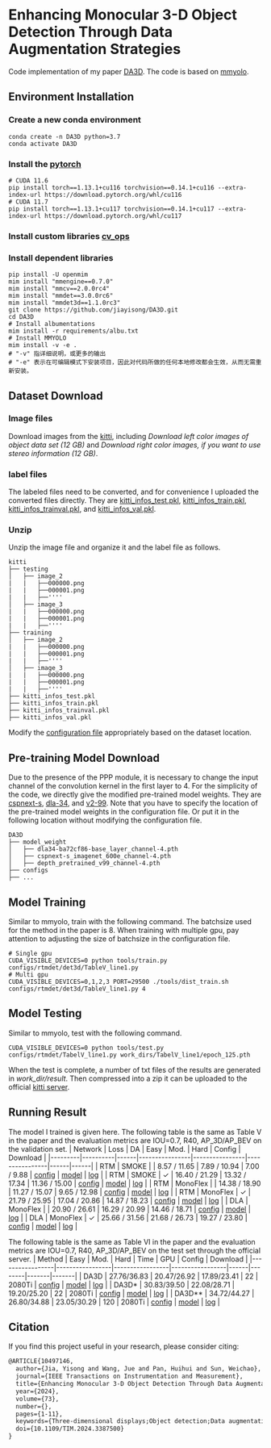 # Enhancing Monocular 3-D Object Detection Through Data Augmentation Strategies
Code implementation of my paper [DA3D](https://ieeexplore.ieee.org/abstract/document/10497146). The code is based on [mmyolo](https://github.com/open-mmlab/mmyolo).
## Environment Installation

### Create a new conda environment
```shell
conda create -n DA3D python=3.7
conda activate DA3D
```
### Install the [pytorch](https://pytorch.org/get-started/previous-versions/)
```shell
# CUDA 11.6
pip install torch==1.13.1+cu116 torchvision==0.14.1+cu116 --extra-index-url https://download.pytorch.org/whl/cu116
# CUDA 11.7
pip install torch==1.13.1+cu117 torchvision==0.14.1+cu117 --extra-index-url https://download.pytorch.org/whl/cu117
```
### Install custom libraries [cv_ops](https://github.com/jiayisong/cv_ops)
### Install dependent libraries
```shell
pip install -U openmim
mim install "mmengine==0.7.0"
mim install "mmcv==2.0.0rc4"
mim install "mmdet==3.0.0rc6"
mim install "mmdet3d==1.1.0rc3"
git clone https://github.com/jiayisong/DA3D.git
cd DA3D
# Install albumentations
mim install -r requirements/albu.txt
# Install MMYOLO
mim install -v -e .
# "-v" 指详细说明，或更多的输出
# "-e" 表示在可编辑模式下安装项目，因此对代码所做的任何本地修改都会生效，从而无需重新安装。
```
## Dataset Download
### Image files
Download images from the [kitti](https://www.cvlibs.net/datasets/kitti/eval_object.php?obj_benchmark=3d), including 
*Download left color images of object data set (12 GB)*
and
*Download right color images, if you want to use stereo information (12 GB)*.
### label files
The labeled files need to be converted, and for convenience I uploaded the converted files directly. They are [kitti_infos_test.pkl](https://drive.google.com/file/d/17O_z-XXaxNZN-jxJn3OD9nkOZV29jtNg/view?usp=sharing), [kitti_infos_train.pkl](https://drive.google.com/file/d/1WKZzsdcAjg9EVeLXLa5wAMbsZ4pxCRQU/view?usp=sharing), [kitti_infos_trainval.pkl](https://drive.google.com/file/d/1YkTG-_hG1T_eH5R43iVQrUYKw2-CU2Sc/view?usp=sharing), and [kitti_infos_val.pkl](https://drive.google.com/file/d/1vbMq9bXo5w6B-ynoznIFGsU-vVhZUhRK/view?usp=sharing).
### Unzip
Unzip the image file and organize it and the label file as follows.
```
kitti
├── testing
│   ├── image_2
|   |   ├──000000.png
|   |   ├──000001.png
|   |   ├──''''
│   ├── image_3
|   |   ├──000000.png
|   |   ├──000001.png
|   |   ├──''''
├── training
│   ├── image_2
|   |   ├──000000.png
|   |   ├──000001.png
|   |   ├──''''
│   ├── image_3
|   |   ├──000000.png
|   |   ├──000001.png
|   |   ├──''''
├── kitti_infos_test.pkl
├── kitti_infos_train.pkl
├── kitti_infos_trainval.pkl
├── kitti_infos_val.pkl
```
Modify the [configuration file](configs/rtmdet/det3d/rtmdet-3d_base.py#L22) appropriately based on the dataset location.
## Pre-training Model Download
Due to the presence of the PPP module, it is necessary to change the input channel of the convolution kernel in the first layer to 4. For the simplicity of the code, we directly give the modified pre-trained model weights. They are [cspnext-s](https://drive.google.com/file/d/1Rr3jS5US2k7eqyatphlTiU1pmVV1tB14/view?usp=sharing), [dla-34](https://drive.google.com/file/d/1lPiIZ2UtqyQURDSdyEmChTEIPeRFueOs/view?usp=sharing), and [v2-99](https://drive.google.com/file/d/1Xh5YKZQ81q9aU6hFP2ZC5TdWjd5eESzo/view?usp=sharing). Note that you have to specify the location of the pre-trained model weights in the configuration file. Or put it in the following location without modifying the configuration file.
```
DA3D
├── model_weight
│   ├── dla34-ba72cf86-base_layer_channel-4.pth
│   ├── cspnext-s_imagenet_600e_channel-4.pth
│   ├── depth_pretrained_v99_channel-4.pth
├── configs
├── ...
```
## Model Training
Similar to mmyolo, train with the following command. The batchsize used for the method in the paper is 8. When training with multiple gpu, pay attention to adjusting the size of batchsize in the configuration file.
```shell
# Single gpu
CUDA_VISIBLE_DEVICES=0 python tools/train.py configs/rtmdet/det3d/TableV_line1.py
# Multi gpu
CUDA_VISIBLE_DEVICES=0,1,2,3 PORT=29500 ./tools/dist_train.sh configs/rtmdet/det3d/TableV_line1.py 4
```


## Model Testing
Similar to mmyolo, test with the following command. 
```shell
CUDA_VISIBLE_DEVICES=0 python tools/test.py configs/rtmdet/TabelV_line1.py work_dirs/TabelV_line1/epoch_125.pth
```
When the test is complete, a number of txt files of the results are generated in *work_dir/result*. Then compressed into a zip it can be uploaded to the official [kitti server](https://www.cvlibs.net/datasets/kitti/user_submit.php).

## Running Result
The model I trained is given here. The following table is the same as Table V in the paper and the evaluation metrics are IOU=0.7, R40, AP_3D/AP_BEV on the validation set. 
| Network | Loss     | DA   | Easy           | Mod.           | Hard           |  Config  |  Download  |
|---------|----------|------|----------------|----------------|----------------|------|------|
| RTM     | SMOKE    |      | 8.57 / 11.65   | 7.89 / 10.94   | 7.00 / 9.88    | [config](configs/rtmdet/det3d/TableV_line1.py) | [model](https://drive.google.com/file/d/1zZXUzEj7t7tkEf1Lb8t4KcSqnGwvobNq/view?usp=sharing) \| [log](https://drive.google.com/file/d/1AMwjL0HOcf850uqApsQZfIBF50_fswf2/view?usp=sharing) |
| RTM     | SMOKE    | ✓    | 16.40 / 21.29  | 13.32 / 17.34  | 11.36 / 15.00  | [config](configs/rtmdet/det3d/TableV_line2.py) | [model](https://drive.google.com/file/d/1ZTdEGldUw06ocKgR_i2mfDwyFAf5dP0l/view?usp=sharing) \| [log](https://drive.google.com/file/d/1MDv6GF6eYEborwS0q3XCNK6lVRydG_1P/view?usp=sharing) |
| RTM     | MonoFlex |      | 14.38 / 18.90  | 11.27 / 15.07  | 9.65 / 12.98   | [config](configs/rtmdet/det3d/TableV_line3.py) | [model](https://drive.google.com/file/d/191CXdstSPyN_jgsRoZWJ2g8CiVEaR8Zx/view?usp=sharing) \| [log](https://drive.google.com/file/d/1U12dAQi9TZLOeYJBRrl5JcQD-5CAOqsK/view?usp=sharing) |
| RTM     | MonoFlex | ✓    | 21.79 / 25.95  | 17.04 / 20.86  | 14.87 / 18.23  | [config](configs/rtmdet/det3d/TableV_line4.py) | [model](https://drive.google.com/file/d/1yx_rO8G3g1yw5cVbMUMzqJ5q_vvqzFcm/view?usp=sharing) \| [log](https://drive.google.com/file/d/1XZt1HXGZempJCPxSuwpg2kAUr-o1tv0Z/view?usp=sharing) |
| DLA     | MonoFlex |      | 20.90 / 26.61  | 16.29 / 20.99  | 14.46 / 18.71  | [config](configs/rtmdet/det3d/TableV_line5.py) | [model](https://drive.google.com/file/d/17hFpGWr0fiGxO92xOm6N7pPNU9eXnVnz/view?usp=sharing) \| [log](https://drive.google.com/file/d/1p_zGkpfwAUVzSPnerZO8bz6T4bLWXJGP/view?usp=sharing) |
| DLA     | MonoFlex | ✓    | 25.66 / 31.56  | 21.68 / 26.73  | 19.27 / 23.80  | [config](configs/rtmdet/det3d/TableV_line6.py) | [model](https://drive.google.com/file/d/1B-nZsKB1jf7d04Y9Yy8r98omwfCuk24R/view?usp=sharing) \| [log](https://drive.google.com/file/d/1BIga8c3KaRbDioPjIraUXUQZP8jG2TZx/view?usp=sharing) |


The following table is the same as Table VI in the paper and the evaluation metrics are IOU=0.7, R40, AP_3D/AP_BEV on the test set through the official server. 
| Method          | Easy           | Mod.           | Hard            | Time | GPU    |  Config  |  Download  |
|-----------------|-----------------|-----------------|-----------------|------|--------|-------|-------|
| DA3D     | 27.76/36.83     | 20.47/26.92     | 17.89/23.41     | 22   | 2080Ti | [config](configs/rtmdet/det3d/TableVI_line1.py) | [model](https://drive.google.com/file/d/1v47K4eqawVk5ApKorW8Sh-mAvoeTqGNO/view?usp=sharing) \| [log](https://drive.google.com/file/d/1f0dXW_Vx4a02ZkyG8pcsQ5UyiIVf9yl9/view?usp=sharing) |
| DA3D*   | 30.83/39.50     | 22.08/28.71     | 19.20/25.20     | 22   | 2080Ti | [config](configs/rtmdet/det3d/TableVI_line2.py) | [model](https://drive.google.com/file/d/18gcDJVZV8c_wcHSxwHdhTEsXUVcKqBZu/view?usp=sharing) \| [log](https://drive.google.com/file/d/1qpd-js6ekqaQ0G-rABWubhEs-L7t9lwy/view?usp=sharing) |
| DA3D** | 34.72/44.27     | 26.80/34.88     | 23.05/30.29     | 120  | 2080Ti | [config](configs/rtmdet/det3d/TableVI_line3.py) | [model](https://drive.google.com/file/d/1MkBDlu3b594qCx7reCIYhbUqPFQXo2Io/view?usp=sharing) \| [log](https://drive.google.com/file/d/11uqmAgab7ura22Wjbizkch8QG7ZGgktx/view?usp=sharing) |
## Citation

If you find this project useful in your research, please consider citing:

```latex
@ARTICLE{10497146,
  author={Jia, Yisong and Wang, Jue and Pan, Huihui and Sun, Weichao},
  journal={IEEE Transactions on Instrumentation and Measurement}, 
  title={Enhancing Monocular 3-D Object Detection Through Data Augmentation Strategies}, 
  year={2024},
  volume={73},
  number={},
  pages={1-11},
  keywords={Three-dimensional displays;Object detection;Data augmentation;Task analysis;Pipelines;Cameras;Detectors;Autonomous driving;data augmentation;deep learning;monocular 3-D object detection},
  doi={10.1109/TIM.2024.3387500}
}
```

